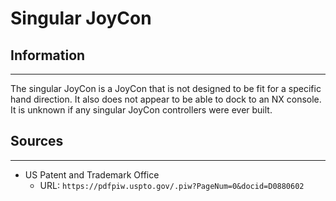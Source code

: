 # Singular JoyCon

## Information
---
The singular JoyCon is a JoyCon that is not designed to be fit for a specific hand direction. It also does not appear to be able to dock to an NX console. It is unknown if any singular JoyCon controllers were ever built.

## Sources
---
- US Patent and Trademark Office
  - URL: ``https://pdfpiw.uspto.gov/.piw?PageNum=0&docid=D0880602``